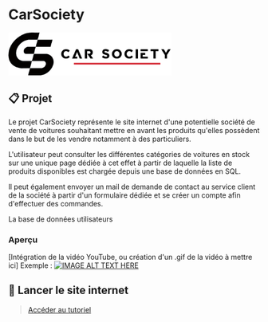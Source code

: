 # CarSociety

<div>
  <img src="img/CarSocietyGitHubBanner.png" style="width: 65%;">
</div>

## 📋 Projet

Le projet CarSociety représente le site internet d'une potentielle société de vente de voitures souhaitant mettre en avant les produits qu'elles possèdent dans le but de les vendre notamment à des particuliers.

L'utilisateur peut consulter les différentes catégories de voitures en stock sur une unique page dédiée à cet effet à partir de laquelle la liste de produits disponibles est chargée depuis une base de données en SQL.

Il peut également envoyer un mail de demande de contact au service client de la société à partir d'un formulaire dédiée et se créer un compte afin d'effectuer des commandes.

La base de données utilisateurs 

### Aperçu

[Intégration de la vidéo YouTube, ou création d'un .gif de la vidéo à mettre ici]
Exemple :
[![IMAGE ALT TEXT HERE](https://img.youtube.com/vi/vQXvyV0zIP4/0.jpg)](https://www.youtube.com/watch?v=vQXvyV0zIP4)

## 🚀 Lancer le site internet
> [Accéder au tutoriel](docs/run_website.md)
